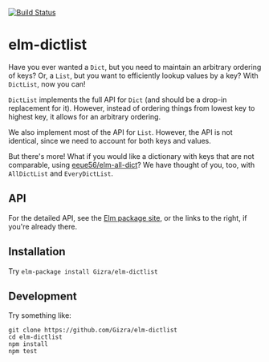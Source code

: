 [![Build Status](https://travis-ci.org/Gizra/elm-dictlist.svg?branch=master)](https://travis-ci.org/Gizra/elm-dictlist)

# elm-dictlist

Have you ever wanted a `Dict`, but you need to maintain an arbitrary
ordering of keys? Or, a `List`, but you want to efficiently lookup values
by a key? With `DictList`, now you can!

`DictList` implements the full API for `Dict` (and should be a drop-in
replacement for it). However, instead of ordering things from lowest
key to highest key, it allows for an arbitrary ordering.

We also implement most of the API for `List`. However, the API is not
identical, since we need to account for both keys and values.

But there's more! What if you would like a dictionary with keys that are
not comparable, using
[eeue56/elm-all-dict](http://package.elm-lang.org/packages/Gizra/elm-dictlist/latest)?
We have thought of you, too, with `AllDictList` and `EveryDictList`.

## API

For the detailed API, see the
[Elm package site](http://package.elm-lang.org/packages/Gizra/elm-dictlist/latest),
or the links to the right, if you're already there.

## Installation

Try `elm-package install Gizra/elm-dictlist`

## Development

Try something like:

    git clone https://github.com/Gizra/elm-dictlist
    cd elm-dictlist
    npm install
    npm test
